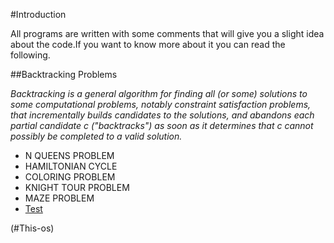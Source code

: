 
#Introduction

All programs are written with some comments that will give you a slight idea about the code.If you want to know more about it you can read the following.

##Backtracking Problems

*Backtracking is a general algorithm for finding all (or some) solutions to some computational problems, notably constraint satisfaction problems, that incrementally builds candidates to the solutions, and abandons each partial candidate c ("backtracks") as soon as it determines that c cannot possibly be completed to a valid solution.*

* N QUEENS PROBLEM
* HAMILTONIAN CYCLE
* COLORING PROBLEM
* KNIGHT TOUR PROBLEM
* MAZE PROBLEM
* [Test](#This-os)


























(#This-os)
